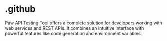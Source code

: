# .github
Paw API Testing Tool offers a complete solution for developers working with web services and REST APIs. It combines an intuitive interface with powerful features like code generation and environment variables.
